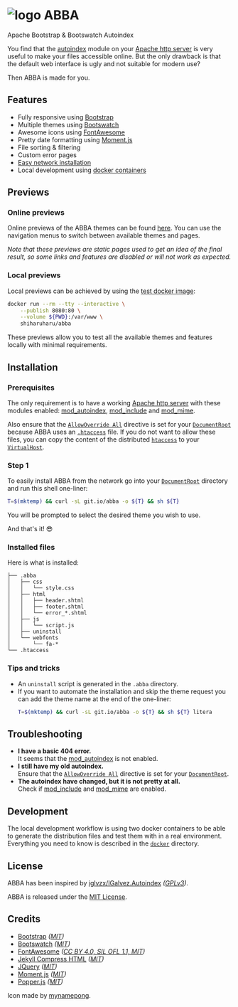 # ![logo](abba/images/favicon.ico) ABBA
Apache Bootstrap & Bootswatch Autoindex

You find that the [autoindex][mod_autoindex] module on your
[Apache http server][httpd] is very useful to make your files accessible online.
But the only drawback is that the default web interface is ugly and not suitable
for modern use?

Then ABBA is made for you.

[httpd]: http://httpd.apache.org
[mod_autoindex]: https://httpd.apache.org/docs/2.4/mod/mod_autoindex.html

## Features

* Fully responsive using [Bootstrap][bootstrap]
* Multiple themes using [Bootswatch][bootswatch]
* Awesome icons using [FontAwesome][fontawesome]
* Pretty date formatting using [Moment.js][momentjs]
* File sorting & filtering
* Custom error pages
* [Easy network installation](#installation)
* Local development using [docker containers](#development)

## Previews

### Online previews

Online previews of the ABBA themes can be found [here][previews]. You can use
the navigation menus to switch between available themes and pages.

_Note that these previews are static pages used to get an idea of the final
result, so some links and features are disabled or will not work as expected._

[previews]: https://jmlemetayer.github.io/abba/previews/default

### Local previews

Local previews can be achieved by using the [test docker image](docker):

```bash
docker run --rm --tty --interactive \
    --publish 8080:80 \
    --volume ${PWD}:/var/www \
    shiharuharu/abba
```

These previews allow you to test all the available themes and features locally
with minimal requirements.

## Installation

### Prerequisites

The only requirement is to have a working [Apache http server][httpd] with
these modules enabled: [mod_autoindex][mod_autoindex],
[mod_include][mod_include] and [mod_mime][mod_mime].

[mod_include]: https://httpd.apache.org/docs/2.4/mod/mod_include.html
[mod_mime]: https://httpd.apache.org/docs/2.4/mod/mod_mime.html

Also ensure that the [`AllowOverride All`][allowoverride] directive is set for
your [`DocumentRoot`][documentroot] because ABBA uses an [`.htaccess`][htaccess]
file. If you do not want to allow these files, you can copy the content of the
distributed [`htaccess`](abba/htaccess) to your [`VirtualHost`][virtualhost].

[allowoverride]: https://httpd.apache.org/docs/2.4/mod/core.html#allowoverride
[documentroot]: https://httpd.apache.org/docs/2.4/mod/core.html#documentroot
[htaccess]: https://httpd.apache.org/docs/2.4/howto/htaccess.html
[virtualhost]: https://httpd.apache.org/docs/2.4/mod/core.html#virtualhost

### Step 1

To easily install ABBA from the network go into your
[`DocumentRoot`][documentroot] directory and run this shell one-liner:

``` bash
T=$(mktemp) && curl -sL git.io/abba -o ${T} && sh ${T}
```

You will be prompted to select the desired theme you wish to use.

And that's it! :sunglasses:

### Installed files

Here is what is installed:

```
├── .abba
│   ├── css
│   │   └── style.css
│   ├── html
│   │   ├── header.shtml
│   │   ├── footer.shtml
│   │   └── error_*.shtml
│   ├── js
│   │   └── script.js
│   ├── uninstall
│   └── webfonts
│       └── fa-*
└── .htaccess
```

### Tips and tricks

* An `uninstall` script is generated in the `.abba` directory.
* If you want to automate the installation and skip the theme request you can
  add the theme name at the end of the one-liner:
  ``` bash
  T=$(mktemp) && curl -sL git.io/abba -o ${T} && sh ${T} litera
  ```

## Troubleshooting

* **I have a basic 404 error.**<br>
  It seems that the [mod_autoindex][mod_autoindex] is not enabled.
* **I still have my old autoindex.**<br>
  Ensure that the [`AllowOverride All`][allowoverride] directive is set for
  your [`DocumentRoot`][documentroot].
* **The autoindex have changed, but it is not pretty at all.**<br>
  Check if [mod_include][mod_include] and [mod_mime][mod_mime] are enabled.

## Development

The local development workflow is using two docker containers to be able to
generate the distribution files and test them with in a real environment.
Everything you need to know is described in the [`docker`](docker#development)
directory.

## License
ABBA has been inspired by
[iglvzx/IGalvez.Autoindex][igalvezautoindex] _([GPLv3][igalvezautoindex-license])_.

ABBA is released under the [MIT License](LICENSE.md).

[igalvezautoindex]: https://github.com/iglvzx/IGalvez.Autoindex
[igalvezautoindex-license]: https://github.com/iglvzx/IGalvez.Autoindex/blob/master/LICENSE

## Credits

* [Bootstrap][bootstrap] _([MIT][bootstrap-license])_
* [Bootswatch][bootswatch] _([MIT][bootswatch-license])_
* [FontAwesome][fontawesome] _([CC BY 4.0, SIL OFL 1.1, MIT][fontawesome-license])_
* [Jekyll Compress HTML][jekyll-compress-html] _([MIT][jekyll-compress-html-license])_
* [JQuery][jquery] _([MIT][jquery-license])_
* [Moment.js][momentjs] _([MIT][momentjs-license])_
* [Popper.js][popperjs] _([MIT][popperjs-license])_

Icon made by [mynamepong][flaticon-mynamepong].

[bootstrap]: https://github.com/twbs/bootstrap
[bootstrap-license]: https://github.com/twbs/bootstrap/blob/main/LICENSE
[bootswatch]: https://github.com/thomaspark/bootswatch
[bootswatch-license]: https://github.com/thomaspark/bootswatch/blob/v4/LICENSE
[fontawesome]: https://github.com/FortAwesome/Font-Awesome
[fontawesome-license]: https://github.com/FortAwesome/Font-Awesome/blob/master/LICENSE.txt
[jquery]: https://github.com/jquery/jquery
[jquery-license]: https://github.com/jquery/jquery/blob/master/LICENSE.txt
[momentjs]: https://github.com/moment/moment
[momentjs-license]: https://github.com/moment/moment/blob/develop/LICENSE
[popperjs]: https://github.com/popperjs/popper-core
[popperjs-license]: https://github.com/popperjs/popper-core/blob/master/LICENSE.md
[jekyll-compress-html]: https://github.com/penibelst/jekyll-compress-html
[jekyll-compress-html-license]: https://github.com/penibelst/jekyll-compress-html/blob/master/LICENSE
[flaticon-mynamepong]: https://www.flaticon.com/authors/mynamepong
